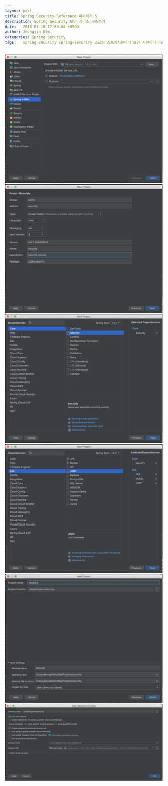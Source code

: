```yaml
---
layout: post
title: Spring Security Reference 따라하기 5
description: Spring Security 보안 서비스 구축하기
date:   2018-07-16 17:30:00 +0900
author: Jeongjin Kim
categories: Spring Security
tags:	spring security spring-security 스프링 스프링시큐리티 보안 시큐리티 reference 레퍼런스 따라하기
---
```


![](/assets/2018-07-16-spring-security-5/2018-07-16-spring-security-5_173145.png)
![](/assets/2018-07-16-spring-security-5/2018-07-16-spring-security-5_173441.png)
![](/assets/2018-07-16-spring-security-5/2018-07-16-spring-security-5_174349.png)
![](/assets/2018-07-16-spring-security-5/2018-07-16-spring-security-5_174424.png)
![](/assets/2018-07-16-spring-security-5/2018-07-16-spring-security-5_174631.png)
![](/assets/2018-07-16-spring-security-5/2018-07-16-spring-security-5_174745.png)
